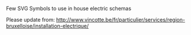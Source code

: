 Few SVG Symbols to use in house electric schemas

Please update from:
http://www.vincotte.be/fr/particulier/services/region-bruxelloise/installation-electrique/


